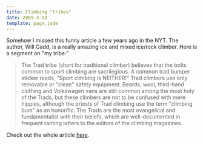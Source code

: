 ```yaml
---
title: Climbing "tribes"
date: 2009-3-13
template: page.jade
---
```


Somehow I missed this funny article a few years ago in the NYT. The author,
Will Gadd, is a really amazing ice and mixed ice/rock climber. Here is
a segment on "my tribe:"
  
  

>   
> The Trad tribe (short for traditional climber) believes that the bolts
> common to sport climbing are sacrilegious. A common trad bumper sticker
> reads, "Sport climbing is NEITHER!" Trad climbers use only removable or
> "clean" safety equipment. Beards, wool, third-hand clothing and Volkswagen
> vans are still common among the most holy of the Trads, but these climbers
> are not to be confused with mere hippies, although the priests of Trad
> climbing use the term "climbing bum" as an honorific. The Trads are the
> most evangelical and fundamentalist with their beliefs, which are well-documented
> in frequent ranting letters to the editors of the climbing magazines.
>   
> 

  
  
Check out the whole article [here](http://www.nytimes.com/2006/03/11/sports/othersports/11outdoors.html?emc=eta1).
